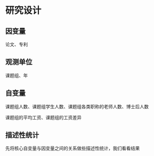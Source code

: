 # 研究设计

## 因变量

论文、专利

## 观测单位

课题组、年

## 自变量

课题组人数、课题组学生人数、课题组各类职称的老师人数、博士后人数

课题组的平均工资、课题组的工资差异

## 描述性统计

先将核心自变量与因变量之间的关系做些描述性统计，我们看看结果
